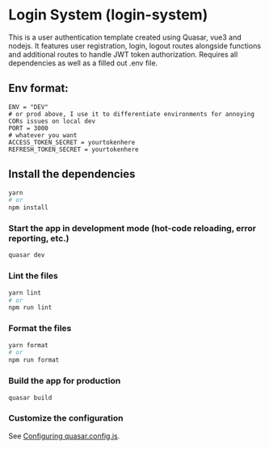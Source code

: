# Login System (login-system)

This is a user authentication template created using Quasar, vue3 and nodejs. It features user registration, login, logout routes alongside functions and additional routes to handle JWT token authorization. Requires all dependencies as well as a filled out .env file.

## Env format:
```
ENV = "DEV" 
# or prod above, I use it to differentiate environments for annoying CORs issues on local dev
PORT = 3000
# whatever you want
ACCESS_TOKEN_SECRET = yourtokenhere
REFRESH_TOKEN_SECRET = yourtokenhere
```

## Install the dependencies
```bash
yarn
# or
npm install
```

### Start the app in development mode (hot-code reloading, error reporting, etc.)
```bash
quasar dev
```


### Lint the files
```bash
yarn lint
# or
npm run lint
```


### Format the files
```bash
yarn format
# or
npm run format
```



### Build the app for production
```bash
quasar build
```

### Customize the configuration
See [Configuring quasar.config.js](https://v2.quasar.dev/quasar-cli-webpack/quasar-config-js).
